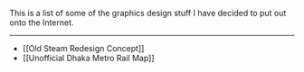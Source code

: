 This is a list of some of the graphics design stuff I have decided to put out onto the Internet.

---

- [[Old Steam Redesign Concept]]
- [[Unofficial Dhaka Metro Rail Map]]